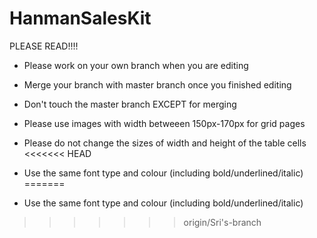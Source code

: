 HanmanSalesKit
==============

PLEASE READ!!!!

- Please work on your own branch when you are editing
- Merge your branch with master branch once you finished editing
- Don't touch the master branch EXCEPT for merging


- Please use images with width betweeen 150px-170px for grid pages
- Please do not change the sizes of width and height of the table cells
<<<<<<< HEAD
- Use the same font type and colour (including bold/underlined/italic)
=======
- Use the same font type and colour (including bold/underlined/italic)
>>>>>>> origin/Sri's-branch
